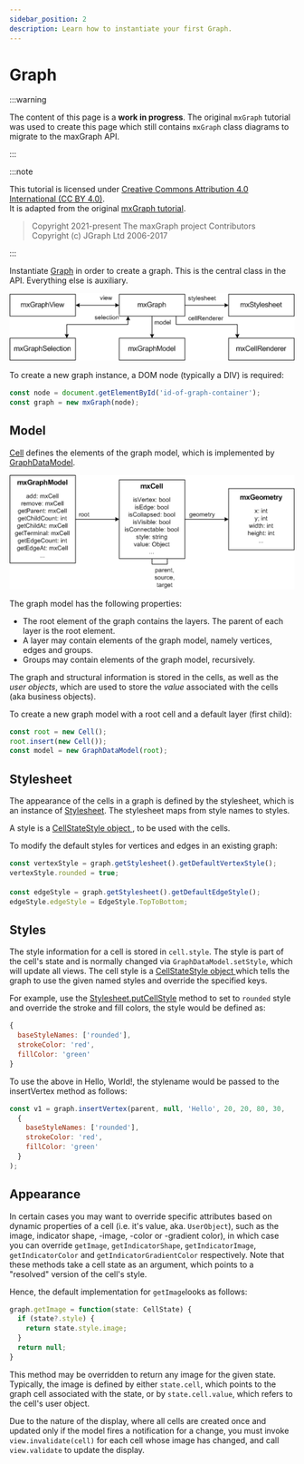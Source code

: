 ```yaml
---
sidebar_position: 2
description: Learn how to instantiate your first Graph.
---
```


# Graph

:::warning

The content of this page is a **work in progress**.
The original `mxGraph` tutorial was used to create this page which still contains `mxGraph` class diagrams to migrate to the maxGraph API.

:::

:::note

This tutorial is licensed under [Creative Commons Attribution 4.0 International (CC BY 4.0)](https://creativecommons.org/licenses/by/4.0/). \
It is adapted from the original [mxGraph tutorial](https://github.com/jgraph/mxgraph/blob/v4.2.2/docs/tutorial.html).

> Copyright 2021-present The maxGraph project Contributors \
Copyright (c) JGraph Ltd 2006-2017

:::


Instantiate [Graph](https://maxgraph.github.io/maxGraph/api-docs/classes/Graph.html) in order to create a graph. This is the central class in the API.
Everything else is auxiliary.

![The Graph class hierarchy](assets/graphs/graph.png)

To create a new graph instance, a DOM node (typically a DIV) is required:

```javascript
const node = document.getElementById('id-of-graph-container');
const graph = new mxGraph(node);
```

<a id="Model"></a>
## Model

[Cell](https://maxgraph.github.io/maxGraph/api-docs/classes/Cell.html) defines the elements of the graph model, which is implemented by [GraphDataModel](https://maxgraph.github.io/maxGraph/api-docs/classes/GraphDataModel.html).

![](assets/graphs/model.png)

The graph model has the following properties:
*  The root element of the graph contains the layers. The parent of each layer is the root element.
* A layer may contain elements of the graph model, namely vertices, edges and groups.
* Groups may contain elements of the graph model, recursively.

The graph and structural information is stored in the cells, as well as the _user objects_,
which are used to store the _value_ associated with the cells (aka business objects).

To create a new graph model with a root cell and a default layer (first child):

```javascript
const root = new Cell();
root.insert(new Cell());
const model = new GraphDataModel(root);
```


<a id="Stylesheet"></a>
## Stylesheet

The appearance of the cells in a graph is defined by the stylesheet, which is an instance of [Stylesheet](https://maxgraph.github.io/maxGraph/api-docs/classes/Stylesheet.html).
The stylesheet maps from style names to styles.

A style is a [CellStateStyle object ](https://maxgraph.github.io/maxGraph/api-docs/types/CellStateStyle.html), to be used with the cells. 

To modify the default styles for vertices and edges in an existing graph:
```javascript
const vertexStyle = graph.getStylesheet().getDefaultVertexStyle();
vertexStyle.rounded = true;

const edgeStyle = graph.getStylesheet().getDefaultEdgeStyle();
edgeStyle.edgeStyle = EdgeStyle.TopToBottom;
```


<a id="Styles"></a>
## Styles

The style information for a cell is stored in `cell.style`.
The style is part of the cell's state and is normally changed via `GraphDataModel.setStyle`, which will update all views.
The cell style is a [CellStateStyle object ](https://maxgraph.github.io/maxGraph/api-docs/types/CellStateStyle.html) which tells the graph to use the given named styles and override the specified keys. 

For example, use the [Stylesheet.putCellStyle](https://maxgraph.github.io/maxGraph/api-docs/classes/Stylesheet.html#putcellstyle) method to set to `rounded` style
and override the stroke and fill colors, the style would be defined as:

```javascript
{
  baseStyleNames: ['rounded'],
  strokeColor: 'red',
  fillColor: 'green'
}
```

To use the above in Hello, World!, the stylename would be passed to the insertVertex method as follows:

[//]: # (TODO migrate to the new insertVertex method using a single object parameter)
```javascript
const v1 = graph.insertVertex(parent, null, 'Hello', 20, 20, 80, 30,
  {
    baseStyleNames: ['rounded'],
    strokeColor: 'red',
    fillColor: 'green'
  }
);
```


<a id="Appearance"></a>
## Appearance

In certain cases you may want to override specific attributes based on dynamic properties of a cell (i.e. it's value, aka. `UserObject`), such as
the image, indicator shape, -image, -color or -gradient color), in which case you can override
`getImage`, `getIndicatorShape`, `getIndicatorImage`, `getIndicatorColor` and `getIndicatorGradientColor` respectively.
Note that these methods take a cell state as an argument, which points to a "resolved" version of the cell's style.

Hence, the default implementation for `getImage`looks as follows:

```typescript
graph.getImage = function(state: CellState) {
  if (state?.style) {
    return state.style.image;
  }
  return null;
}
```

This method may be overridden to return any image for the given state.
Typically, the image is defined by either `state.cell`, which points to the graph cell associated with the state, or by `state.cell.value`,
which refers to the cell's user object.
  
Due to the nature of the display, where all cells are created once and updated only if the model fires a notification for a change,
you must invoke `view.invalidate(cell)` for each cell whose image has changed, and call `view.validate` to update the display.
